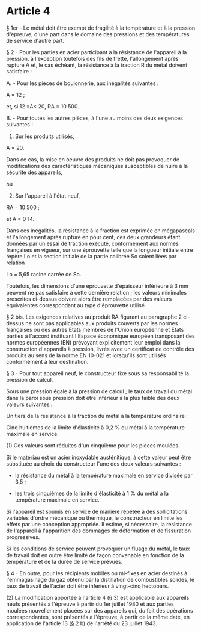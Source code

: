 # Article 4

§ 1er - Le métal doit être exempt de fragilité à la température et à la pression d'épreuve, d'une part dans le domaine des pressions et des températures de service d'autre part.

§ 2 - Pour les parties en acier participant à la résistance de l'appareil à la pression, à l'exception toutefois des fils de frette, l'allongement après rupture A et, le cas échéant, la résistance à la traction R du métal doivent satisfaire :

A. - Pour les pièces de boulonnerie, aux inégalités suivantes :

A = 12 ;

et, si 12 =A< 20, RA = 10 500.

B. - Pour toutes les autres pièces, à l'une au moins des deux exigences suivantes :

1. Sur les produits utilisés,

A = 20.

Dans ce cas, la mise en oeuvre des produits ne doit pas provoquer de modifications des caractéristiques mécaniques susceptibles de nuire à la sécurité des appareils,

ou

2. Sur l'appareil à l'état neuf,

RA =  10 500 ;

et A = 0 14.

Dans ces inégalités, la résistance à la fraction est exprimée en mégapascals et l'allongement après rupture en pour cent, ces deux grandeurs étant données par un essai de traction exécuté, conformément aux normes françaises en vigueur, sur une éprouvette telle que la longueur initiale entre repère Lo et la section initiale de la partie calibrée So soient liées par relation

Lo = 5,65 racine carrée de So.

Toutefois, les dimensions d'une éprouvette d'épaisseur inférieure à 3 mm peuvent ne pas satisfaire à cette dernière relation ; les valeurs minimales prescrites ci-dessus doivent alors être remplacées par des valeurs équivalentes correspondant au type d'éprouvette utilisé.

§ 2 bis. Les exigences relatives au produit RA figurant au paragraphe 2 ci-dessus ne sont pas applicables aux produits couverts par les normes françaises ou des autres Etats membres de l'Union européenne et Etats parties à l'accord instituant l'Espace économique européen transposant des normes européennes (EN) prévoyant explicitement leur emploi dans la construction d'appareils à pression, livrés avec un certificat de contrôle des produits au sens de la norme EN 10-021 et lorsqu'ils sont utilisés conformément à leur destination.

§ 3 - Pour tout appareil neuf, le constructeur fixe sous sa responsabilité la pression de calcul.

Sous une pression égale à la pression de calcul ; le taux de travail du métal dans la paroi sous pression doit être inférieur à la plus faible des deux valeurs suivantes :

Un tiers de la résistance à la traction du métal à la température ordinaire :

Cinq huitièmes de la limite d'élasticité à 0,2 % du métal à la température maximale en service.

(1) Ces valeurs sont réduites d'un cinquième pour les pièces moulées.

Si le matériau est un acier inoxydable austénitique, à cette valeur peut être substituée au choix du constructeur l'une des deux valeurs suivantes :

- la résistance du métal à la température maximale en service divisée par 3,5 ;

- les trois cinquièmes de la limite d'élasticité à 1 % du métal à la température maximale en service.

Si l'appareil est soumis en service de manière répétée à des sollicitations variables d'ordre mécanique ou thermique, le constructeur en limite les effets par une conception appropriée. Il estime, si nécessaire, la résistance de l'appareil à l'apparition des dommages de déformation et de fissuration progressives.

Si les conditions de service peuvent provoquer un fluage du métal, le taux de travail doit en outre être limité de façon convenable en fonction de la température et de la durée de service prévues.

§ 4 - En outre, pour les récipients mobiles ou mi-fixes en acier destinés à l'emmagasinage du gaz obtenu par la distillation de combustibles solides, le taux de travail de l'acier doit être inférieur à vingt-cinq hectobars.

(2) La modification apportée à l'article 4 (§ 3) est applicable aux appareils neufs présentés à l'épreuve à partir du 1er juillet 1980 et aux parties moulées nouvellement placées sur des appareils qui, du fait des opérations correspondantes, sont présentés à l'épreuve, à partir de la même date, en application de l'article 13 (§ 2 b) de l'arrêté du 23 juillet 1943.
